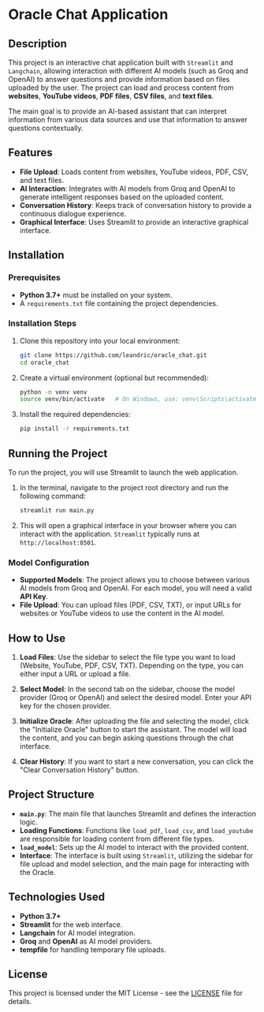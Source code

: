 # Oracle Chat Application

## Description

This project is an interactive chat application built with `Streamlit` and `Langchain`, allowing interaction with different AI models (such as Groq and OpenAI) to answer questions and provide information based on files uploaded by the user. The project can load and process content from **websites**, **YouTube videos**, **PDF files**, **CSV files**, and **text files**.

The main goal is to provide an AI-based assistant that can interpret information from various data sources and use that information to answer questions contextually.

## Features

- **File Upload**: Loads content from websites, YouTube videos, PDF, CSV, and text files.
- **AI Interaction**: Integrates with AI models from Groq and OpenAI to generate intelligent responses based on the uploaded content.
- **Conversation History**: Keeps track of conversation history to provide a continuous dialogue experience.
- **Graphical Interface**: Uses Streamlit to provide an interactive graphical interface.

## Installation

### Prerequisites

- **Python 3.7+** must be installed on your system.
- A `requirements.txt` file containing the project dependencies.

### Installation Steps

1. Clone this repository into your local environment:
   ```bash
   git clone https://github.com/leandric/oracle_chat.git
   cd oracle_chat
   ```

2. Create a virtual environment (optional but recommended):
   ```bash
   python -m venv venv
   source venv/bin/activate   # On Windows, use: venv\Scripts\activate
   ```

3. Install the required dependencies:
   ```bash
   pip install -r requirements.txt
   ```

## Running the Project

To run the project, you will use Streamlit to launch the web application.

1. In the terminal, navigate to the project root directory and run the following command:
   ```bash
   streamlit run main.py
   ```

2. This will open a graphical interface in your browser where you can interact with the application. `Streamlit` typically runs at `http://localhost:8501`.

### Model Configuration

- **Supported Models**: The project allows you to choose between various AI models from Groq and OpenAI. For each model, you will need a valid **API Key**.
- **File Upload**: You can upload files (PDF, CSV, TXT), or input URLs for websites or YouTube videos to use the content in the AI model.

## How to Use

1. **Load Files**: Use the sidebar to select the file type you want to load (Website, YouTube, PDF, CSV, TXT). Depending on the type, you can either input a URL or upload a file.
   
2. **Select Model**: In the second tab on the sidebar, choose the model provider (Groq or OpenAI) and select the desired model. Enter your API key for the chosen provider.

3. **Initialize Oracle**: After uploading the file and selecting the model, click the "Initialize Oracle" button to start the assistant. The model will load the content, and you can begin asking questions through the chat interface.

4. **Clear History**: If you want to start a new conversation, you can click the "Clear Conversation History" button.

## Project Structure

- **`main.py`**: The main file that launches Streamlit and defines the interaction logic.
- **Loading Functions**: Functions like `load_pdf`, `load_csv`, and `load_youtube` are responsible for loading content from different file types.
- **`load_model`**: Sets up the AI model to interact with the provided content.
- **Interface**: The interface is built using `Streamlit`, utilizing the sidebar for file upload and model selection, and the main page for interacting with the Oracle.

## Technologies Used

- **Python 3.7+**
- **Streamlit** for the web interface.
- **Langchain** for AI model integration.
- **Groq** and **OpenAI** as AI model providers.
- **tempfile** for handling temporary file uploads.

## License

This project is licensed under the MIT License - see the [LICENSE](LICENSE) file for details.
